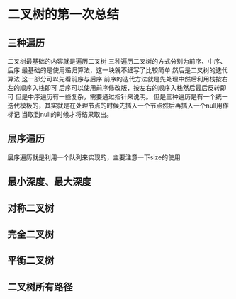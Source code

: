 # 二叉树的第一次总结

## 三种遍历
二叉树最基础的内容就是遍历二叉树
三种遍历二叉树的方式分别为前序、中序、后序
最基础的是使用递归算法，这一块就不细写了比较简单
然后是二叉树的迭代算法
这一部分可以先看前序与后序
前序的迭代方法就是先处理中然后利用栈按右左的顺序入栈即可
后序可以使用前序修改版，按左右的顺序入栈然后最后反转即可
但是中序遍历有一些复杂，需要通过指针来说明。
但是三种遍历是有一个统一迭代模板的，其实就是在处理节点的时候先插入一个节点然后再插入一个null用作标记
当取到null的时候才将结果取出。

## 层序遍历
层序遍历就是利用一个队列来实现的，主要注意一下size的使用

## 最小深度、最大深度

## 对称二叉树

## 完全二叉树

## 平衡二叉树

## 二叉树所有路径
